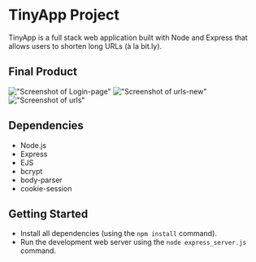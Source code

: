 



# TinyApp Project

TinyApp is a full stack web application built with Node and Express that allows users to shorten long URLs (à la bit.ly).

## Final Product
!["Screenshot of Login-page"](https://github.com/hajhana/tinyapp/blob/master/docs/login-page.png)
!["Screenshot of urls-new"](https://github.com/hajhana/tinyapp/blob/master/docs/urls-new.png)
!["Screenshot of urls"](https://github.com/hajhana/tinyapp/blob/master/docs/loginas-page.png)

## Dependencies

- Node.js
- Express
- EJS
- bcrypt
- body-parser
- cookie-session

## Getting Started

- Install all dependencies (using the `npm install` command).
- Run the development web server using the `node express_server.js` command.
